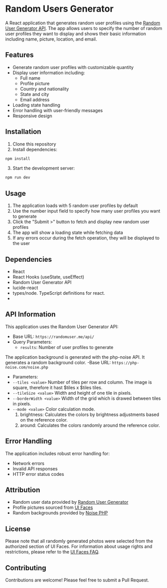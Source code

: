 # Random Users Generator

A React application that generates random user profiles using the [Random User Generator API](https://randomuser.me/). The app allows users to specify the number of random user profiles they want to display and shows their basic information including name, picture, location, and email.

## Features

- Generate random user profiles with customizable quantity
- Display user information including:
  - Full name
  - Profile picture
  - Country and nationality
  - State and city
  - Email address
- Loading state handling
- Error handling with user-friendly messages
- Responsive design

## Installation

1. Clone this repository
2. Install dependencies:
```bash
npm install
```
3. Start the development server:
```bash
npm run dev
```

## Usage

1. The application loads with 5 random user profiles by default
2. Use the number input field to specify how many user profiles you want to generate
3. Click the "Submit >" button to fetch and display new random user profiles
4. The app will show a loading state while fetching data
5. If any errors occur during the fetch operation, they will be displayed to the user

## Dependencies

- React
- React Hooks (useState, useEffect)
- Random User Generator API
- lucide-react
- types/node. TypeScript definitions for react.
- 
## API Information

This application uses the Random User Generator API:
- Base URL: `https://randomuser.me/api/`
- Query Parameters:
  - `results`: Number of user profiles to generate

The application background is generated with the php-noise API. It generates a random background color.
-Base URL: `https://php-noise.com/noise.php`
- Parameters:
- `--tiles <value>`
	Number of tiles per row and column.
	The image is square, therefore it hast $tiles x $tiles tiles.
- `--tileSize <value>`
	Width and height of one tile in pixels.
- `--borderWidth <value>`
	Width of the grid which is drawed between tiles in pixels.
- `--mode <value>`
	Color calculation mode.
	1. brightness:	Calculates the colors by brightness adjustments based on the reference color.
	2. around:	Calculates the colors randomly around the reference color.

## Error Handling

The application includes robust error handling for:
- Network errors
- Invalid API responses
- HTTP error status codes

## Attribution

- Random user data provided by [Random User Generator](https://randomuser.me)
- Profile pictures sourced from [UI Faces](http://uifaces.com)
- Random backgrounds provided by [Noise PHP](https://php-noise.com/?ref=public_apis&utm_medium=website)

## License

Please note that all randomly generated photos were selected from the authorized section of UI Faces. For information about usage rights and restrictions, please refer to the [UI Faces FAQ](https://web.archive.org/web/20160811185628/http://uifaces.com/faq).

## Contributing

Contributions are welcome! Please feel free to submit a Pull Request.